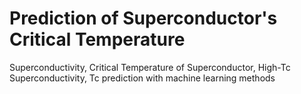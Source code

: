 # Prediction of Superconductor's Critical Temperature

Superconductivity, Critical Temperature of Superconductor, High-Tc Superconductivity, Tc prediction with machine learning methods 
